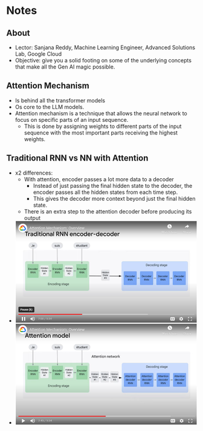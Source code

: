 # Notes

## About
- Lector: Sanjana Reddy, Machine Learning Engineer, Advanced Solutions Lab, Google Cloud
- Objective: give you a solid footing on some of the underlying concepts that make all the Gen AI magic possible.

## Attention Mechanism
- Is behind all the transformer models
- Os core to the LLM models.
- Attention mechanism is a technique that allows the neural network to focus on specific parts of an input sequence.
    - This is done by assigning weights to different parts of the input sequence with the most important parts receiving the highest weights.

## Traditional RNN vs NN with Attention
- x2 differences:
    - With attention, encoder passes a lot more data to a decoder
        - Instead of just passing the final hidden state to the decoder, the encoder passes all the hidden states from each time step.
        - This gives the decoder more context beyond just the final hidden state.
    - There is an extra step to the attention decoder before producing its output
- ![traditional_rnn_encoder_decoder.png](images/traditional_rnn_encoder_decoder.png)
- ![attention_model.png](images/attention_model.png)
